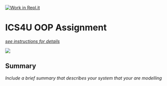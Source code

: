 [![Work in Repl.it](https://classroom.github.com/assets/work-in-replit-14baed9a392b3a25080506f3b7b6d57f295ec2978f6f33ec97e36a161684cbe9.svg)](https://classroom.github.com/online_ide?assignment_repo_id=3853668&assignment_repo_type=AssignmentRepo)
# ICS4U OOP Assignment

[*see instructions for details*](Instructions.md)

<img src="https://repl.it/@VannessYang/ics4u-oop-assignment-VannessYang#src/vkickz/Computer%20Science-OOP%20Assignment%20Diagram.png">  

## Summary
*Include a brief summary that describes your system that your are modelling*
